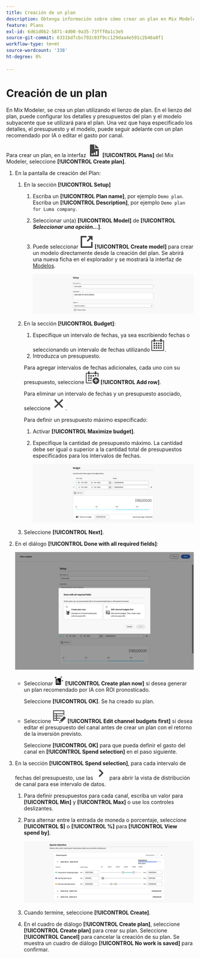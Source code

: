 ```yaml
---
title: Creación de un plan
description: Obtenga información sobre cómo crear un plan en Mix Modeler.
feature: Plans
exl-id: 6d61d0b2-5871-4d00-9a35-73fff0a1c3e5
source-git-commit: 6331bdfcbc792c03f9cc129daa4e591c2b46a8f1
workflow-type: tm+mt
source-wordcount: '338'
ht-degree: 0%

---
```



# Creación de un plan

En Mix Modeler, se crea un plan utilizando el lienzo de plan. En el lienzo del plan, puede configurar los detalles y presupuestos del plan y el modelo subyacente que se utilizará para el plan. Una vez que haya especificado los detalles, el presupuesto y el modelo, puede seguir adelante con un plan recomendado por IA o editar el gasto por canal.

Para crear un plan, en la interfaz ![PLan](/help/assets/icons/FileChart.svg) **[!UICONTROL Plans]** del Mix Modeler, seleccione **[!UICONTROL Create plan]**.

1. En la pantalla de creación del Plan:

   1. En la sección **[!UICONTROL Setup]**

      1. Escriba un **[!UICONTROL Plan name]**, por ejemplo `Demo plan`. Escriba un **[!UICONTROL Description]**, por ejemplo `Demo plan for Luma company`.
      1. Seleccionar un(a) **[!UICONTROL Model]** de **[!UICONTROL _Seleccionar una opción.._.]**.
      1. Puede seleccionar ![LinkOut](/help/assets/icons/LinkOut.svg) **[!UICONTROL Create model]** para crear un modelo directamente desde la creación del plan. Se abrirá una nueva ficha en el explorador y se mostrará la interfaz de [Modelos](../models/overview.md).

         ![Configuración del plan](/help/assets/plan-setup.png)

   1. En la sección **[!UICONTROL Budget]**:

      1. Especifique un intervalo de fechas, ya sea escribiendo fechas o seleccionando un intervalo de fechas utilizando ![Calendario](/help/assets/icons/Calendar.svg).
      1. Introduzca un presupuesto.

      Para agregar intervalos de fechas adicionales, cada uno con su presupuesto, seleccione ![CalendarAdd](/help/assets/icons/CalendarAdd.svg) **[!UICONTROL Add row]**.

      Para eliminar un intervalo de fechas y un presupuesto asociado, seleccione ![Cerrar](/help/assets/icons/Close.svg).

      Para definir un presupuesto máximo especificado:

      1. Activar **[!UICONTROL Maximize budget]**.
      1. Especifique la cantidad de presupuesto máximo. La cantidad debe ser igual o superior a la cantidad total de presupuestos especificados para los intervalos de fechas.

         ![Presupuesto del plan](/help/assets/plan-budget.png)

   1. Seleccione **[!UICONTROL Next]**.

1. En el diálogo **[!UICONTROL Done with all required fields]**:

   ![Plan Finalizado](/help/assets/plan-done-required-fields.png)

   * Seleccionar <img src="/help/assets/icons/NewPlan.svg" width="25" /> **[!UICONTROL Create plan now]** si desea generar un plan recomendado por IA con ROI pronosticado.

     Seleccione **[!UICONTROL OK]**. Se ha creado su plan.


   * Seleccione ![TableEdit](/help/assets/icons/TableEdit.svg) **[!UICONTROL Edit channel budgets first]** si desea editar el presupuesto del canal antes de crear un plan con el retorno de la inversión previsto.

     Seleccione **[!UICONTROL OK]** para que pueda definir el gasto del canal en **[!UICONTROL Spend selection]** en el paso siguiente.



1. En la sección **[!UICONTROL Spend selection]**, para cada intervalo de fechas del presupuesto, use las ![comillas angulares](/help/assets/icons/ChevronRight.svg) para abrir la vista de distribución de canal para ese intervalo de datos.

   1. Para definir presupuestos para cada canal, escriba un valor para **[!UICONTROL Min]** y **[!UICONTROL Max]** o use los controles deslizantes.

   1. Para alternar entre la entrada de moneda o porcentaje, seleccione **[!UICONTROL $]** o **[!UICONTROL %]** para **[!UICONTROL View spend by]**.

      ![Selección de gastos](/help/assets/plan-spend-selection.png)

   1. Cuando termine, seleccione **[!UICONTROL Create]**.

   1. En el cuadro de diálogo **[!UICONTROL Create plan]**, seleccione **[!UICONTROL Create plan]** para crear su plan. Seleccione **[!UICONTROL Cancel]** para cancelar la creación de su plan. Se muestra un cuadro de diálogo **[!UICONTROL No work is saved]** para confirmar.
